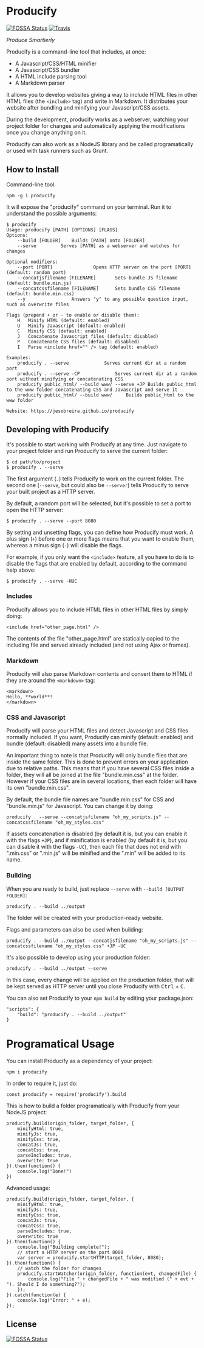 # Producify
[![FOSSA Status](https://app.fossa.io/api/projects/git%2Bgithub.com%2Fjesobreira%2Fproducify.svg?type=shield)](https://app.fossa.io/projects/git%2Bgithub.com%2Fjesobreira%2Fproducify?ref=badge_shield) [![Travis](https://travis-ci.org/jesobreira/producify.svg?branch=master)](https://travis-ci.org/jesobreira/producify.svg?branch=master)


*Produce Smartierly*

Producify is a command-line tool that includes, at once:

* A Javascript/CSS/HTML minifier
* A Javascript/CSS bundler
* A HTML include parsing tool
* A Markdown parser

It allows you to develop websites giving a way to include HTML files in other HTML files (the `<include>` tag) and write in Markdown. It distributes your website after bundling and minifying your Javascript/CSS assets.

During the development, producify works as a webserver, watching your project folder for changes and automatically applying the modifications once you change anything on it.

Producify can also work as a NodeJS library and be called programatically or used with task runners such as Grunt.

## How to Install

Command-line tool:

```
npm -g i producify
```

It will expose the "producify" command on your terminal. Run it to understand the possible arguments:

```
$ producify
Usage: producify [PATH] [OPTIONS] [FLAGS]
Options:
	--build [FOLDER]	Builds [PATH] onto [FOLDER]
	--serve			Serves [PATH] as a webserver and watches for changes

Optional modifiers:
	--port [PORT]				Opens HTTP server on the port [PORT] (default: random port)
	--concatjsfilename [FILENAME]		Sets bundle JS filename (default: bundle.min.js)
	--concatcssfilename [FILENAME]		Sets bundle CSS filename (default: bundle.min.css)
	--y					Answers "y" to any possible question input, such as overwrite files

Flags (prepend + or - to enable or disable them):
	H	Minify HTML (default: enabled)
	U	Minify Javascript (default: enabled)
	C	Minify CSS (default: enabled)
	J	Concatenate Javascript files (default: disabled)
	P	Concatenate CSS files (default: disabled)
	I	Parse <include href="" /> tag (default: enabled)

Examples:
	producify . --serve				Serves current dir at a random port
	producify . --serve -CP				Serves current dir at a random port without minifying or concatenating CSS
	producify public_html/ --build www/ --serve +JP	Builds public_html to the www folder concatenating CSS and Javascript and serve it
	producify public_html/ --build www/		Builds public_html to the www folder

Website: https://jesobreira.github.io/producify
```

## Developing with Producify

It's possible to start working with Producify at any time. Just navigate to your project folder and run Producify to serve the current folder:

```
$ cd path/to/project
$ producify . --serve
```

The first argument (`.`) tells Producify to work on the current folder. The second one (`--serve`, but could also be `--server`) tells Producify to serve your built project as a HTTP server.

By default, a random port will be selected, but it's possible to set a port to open the HTTP server:

```
$ producify . --serve --port 8080
```

By setting and unsetting flags, you can define how Producify must work. A plus sign (`+`) before one or more flags means that you want to enable them, whereas a minus sign (`-`) will disable the flags.

For example, if you only want the `<include>` feature, all you have to do is to disable the flags that are enabled by default, according to the command help above:

```
$ producify . --serve -HUC
```

### Includes

Producify allows you to include HTML files in other HTML files by simply doing:

```
<include href="other_page.html" />
```

The contents of the file "other_page.html" are statically copied to the including file and served already included (and not using Ajax or frames).

### Markdown

Producify will also parse Markdown contents and convert them to HTML if they are around the `<markdown>` tag:

```
<markdown>
Hello, **world**!
</markdown>
```

### CSS and Javascript

Producify will parse your HTML files and detect Javascript and CSS files normally included. If you want, Producify can minify (default: enabled) and bundle (default: disabled) many assets into a bundle file.

An important thing to note is that Producify will only bundle files that are inside the same folder. This is done to prevent errors on your application due to relative paths. This means that if you have several CSS files inside a folder, they will all be joined at the file "bundle.min.css" at the folder. However if your CSS files are in several locations, then each folder will have its own "bundle.min.css".

By default, the bundle file names are "bundle.min.css" for CSS and "bundle.min.js" for Javascript. You can change it by doing:

```
producify . --serve --concatjsfilename "oh_my_scripts.js" --concatcssfilename "oh_my_styles.css"
```

If assets concatenation is disabled (by default it is, but you can enable it with the flags `+JP`), and if minification is enabled (by default it is, but you can disable it with the flags `-UC`), then each file that does not end with ".min.css" or ".min.js" will be minified and the ".min" will be added to its name.

### Building

When you are ready to build, just replace `--serve` with `--build [OUTPUT FOLDER]`:

```
producify . --build ../output
```

The folder will be created with your production-ready website.

Flags and parameters can also be used when building:

```
producify . --build ../output --concatjsfilename "oh_my_scripts.js" --concatcssfilename "oh_my_styles.css" +JP -UC
```

It's also possible to develop using your production folder:

```
producify . --build ../output --serve
```

In this case, every change will be applied on the production folder, that will be kept served as HTTP server until you close Producify with <kbd>Ctrl</kbd> + <kbd>C</kbd>.

You can also set Producify to your `npm build` by editing your package.json:

```
"scripts": {
    "build": "producify . --build ../output"
}
```

# Programatical Usage

You can install Producify as a dependency of your project:

```
npm i producify
```

In order to require it, just do:

```
const producify = require('producify').build
```

This is how to build a folder programatically with Producify from your NodeJS project:

```
producify.build(origin_folder, target_folder, {
    minifyHtml: true,
    minifyJs: true,
    minifyCss: true,
    concatJs: true,
    concatCss: true,
    parseIncludes: true,
    overwrite: true
}).then(function() {
    console.log("Done!")
})
```

Advanced usage:

```
producify.build(origin_folder, target_folder, {
    minifyHtml: true,
    minifyJs: true,
    minifyCss: true,
    concatJs: true,
    concatCss: true,
    parseIncludes: true,
    overwrite: true
}).then(function() {
    console.log("Building complete!");
    // start a HTTP server on the port 8080
    var server = producify.startHTTP(target_folder, 8080);
}).then(function() {
    // watch the folder for changes
    producify.startWatcher(origin_folder, function(evt, changedFile) {
        console.log("File " + changedFile + " was modified (" + evt + "). Should I do something?");
    });
}).catch(function(e) {
    console.log("Error: " + e);
});
```



## License
[![FOSSA Status](https://app.fossa.io/api/projects/git%2Bgithub.com%2Fjesobreira%2Fproducify.svg?type=large)](https://app.fossa.io/projects/git%2Bgithub.com%2Fjesobreira%2Fproducify?ref=badge_large)
